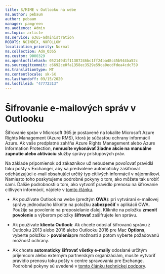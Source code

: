 ```yaml
---
title: S/MIME v Outlooku na webe
ms.author: pebaum
author: pebaum
manager: pamgreen
ms.audience: Admin
ms.topic: article
ms.service: o365-administration
ROBOTS: NOINDEX, NOFOLLOW
localization_priority: Normal
ms.collection: Adm_O365
ms.custom: 9000329
ms.openlocfilehash: 052149d1f11387246bc1ff24ba48c45b944ba52c
ms.sourcegitcommit: c6692ce0fa1358ec3529e59ca0ecdfdea4cdc759
ms.translationtype: MT
ms.contentlocale: sk-SK
ms.lasthandoff: 09/15/2020
ms.locfileid: "47772313"
---
```

# <a name="encrypt-email-messages-in-outlook"></a>Šifrovanie e-mailových správ v Outlooku

Šifrovanie správ v Microsoft 365 je postavené na lokalite Microsoft Azure Rights Management (Azure RMS), ktorá je súčasťou ochrany informácií Azure. Ak vaše predplatné zahŕňa Azure Rights Management alebo Azure Information Protection, **nemusíte vykonávať žiadne akcie na manuálne zapnutie alebo aktiváciu** služby správy prístupových práv.

Na základe pripomienok od zákazníkov už nebudeme povoľovať pravidlá toku pošty v Exchangei, aby sa predvolene automaticky zašifroval odchádzajúci e-mail obsahujúci určitý typ citlivých informácií v nájomníkovi. Namiesto toho poskytujeme podrobné pokyny o tom, ako môžete tak urobiť sami. Ďalšie podrobnosti o tom, ako vytvoriť pravidlo prenosu na šifrovanie citlivých informácií, nájdete v [tomto článku](https://aka.ms/OmeEtr).

- Ak používate Outlook na webe (predtým **OWA**): pri vytváraní e-mailovej správy jednoducho kliknite na položku **zabezpečiť** v aplikácii OWA. Použije sa povolenie na preposielanie ďalej. Kliknite na položku **zmeniť povolenie** a výberom položky **šifrovať** zašifrujete len správu.

- Ak používate **klienta Outlook**: Ak chcete odoslať šifrovanú správu z Outlooku 2013 alebo 2016 alebo Outlooku 2016 pre Mac **Options**, vyberte položku  >  **povolenia**pre možnosti a potom vyberte požadovanú možnosť ochrany.

- Ak chcete **automaticky šifrovať všetky e-maily** odoslané určitým príjemcom alebo externým partnerským organizáciám, musíte vytvoriť pravidlo prenosu toku pošty v centre spravovania pre Exchange. Podrobné pokyny sú uvedené v [tomto článku technickej podpory](https://docs.microsoft.com/microsoft-365/compliance/define-mail-flow-rules-to-encrypt-email#create-mail-flow-rules-to-encrypt-email-messages-with-the-new-ome-capabilities).

